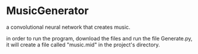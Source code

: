 # MusicGenerator
a convolutional neural network that creates music.

in order to run the program, download the files and
run the file Generate.py, it will create a file called
"music.mid" in the project's directory. 